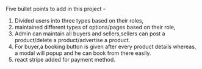 Five bullet points to add in this project -

1. Divided users into three types based on their roles,
2. maintained different types of options/pages based on their role,
3. Admin can maintain all buyers and sellers,sellers can post a product/delete a product/advertise a product.
4. For buyer,a booking button is given after every product details whereas, a modal will popup and he can book from there easily.
5. react stripe added for payment method.